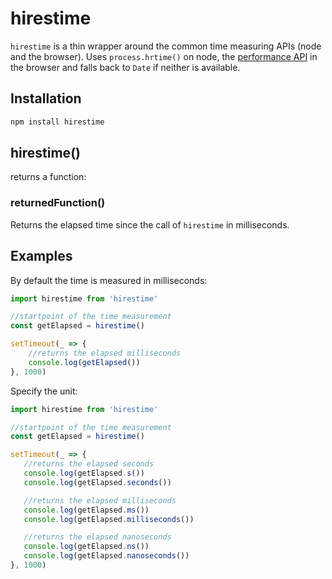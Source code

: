 # hirestime

`hirestime` is a thin wrapper around the common time measuring APIs (node and the browser).
Uses `process.hrtime()` on node, the [performance API](https://developer.mozilla.org/de/docs/Web/API/Performance/now) in the browser and falls back to `Date` if neither is available.

## Installation

````bash
npm install hirestime
````

## hirestime()
returns a function:

### returnedFunction()
Returns the elapsed time since the call of `hirestime` in milliseconds.    

## Examples

By default the time is measured in milliseconds:
````javascript
import hirestime from 'hirestime'

//startpoint of the time measurement
const getElapsed = hirestime()

setTimeout(_ => {
    //returns the elapsed milliseconds
    console.log(getElapsed())
}, 1000)
````

Specify the unit:
 ````javascript
import hirestime from 'hirestime'

//startpoint of the time measurement
const getElapsed = hirestime()

setTimeout(_ => {
    //returns the elapsed seconds
    console.log(getElapsed.s())
    console.log(getElapsed.seconds())

    //returns the elapsed milliseconds
    console.log(getElapsed.ms())
    console.log(getElapsed.milliseconds())

    //returns the elapsed nanoseconds
    console.log(getElapsed.ns())
    console.log(getElapsed.nanoseconds())
}, 1000)
````
